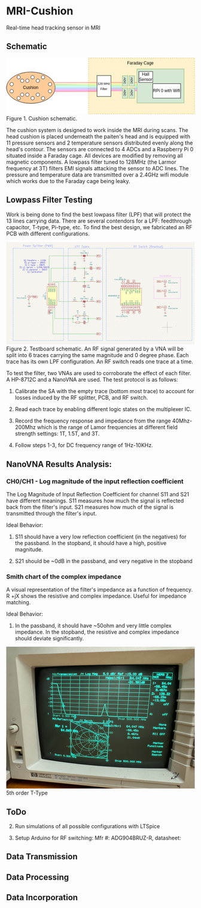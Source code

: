 # MRI-Cushion
Real-time head tracking sensor in MRI 

## Schematic

  ![Alt](images/CushionSchematic.png)  
Figure 1. Cushion schematic.

The cushion system is designed to work inside the MRI during scans. The head cushion is placed underneath the paiten's head and is equipped with 11 pressure sensors and 2 temperature sensors distributed evenly along the head's contour. The sensors are connected to 4 ADCs and a Raspberry Pi 0 situated inside a Faraday cage. All devices are modified by removing all magnetic components. A lowpass filter tuned to 128MHz (the Larmor frequency at 3T) filters EMI signals attacking the sensor to ADC lines. The pressure and temperature data are transmitted over a 2.4GHz wifi module which works due to the Faraday cage being leaky.

## Lowpass Filter Testing

Work is being done to find the best lowpass filter (LPF) that will protect the 13 lines carrying data. There are several contendors for a LPF: feedthrough capacitor, T-type, Pi-type, etc. To find the best design, we fabricated an RF PCB with different configurations.

  ![Alt](images/Testboard_sch.png)  
Figure 2. Testboard schematic. An RF signal generated by a VNA will be split into 6 traces carrying the same magnitude and 0 degree phase. Each trace has its own LPF configuration. An RF switch reads one trace at a time. 

To test the filter, two VNAs are used to corroborate the effect of each filter. A HP-8712C and a NanoVNA are used. The test protocol is as follows:

1) Calibrate the SA with the empty trace (bottom most trace) to account for losses induced by the RF splitter, PCB, and RF switch.

2) Read each trace by enabling different logic states on the multiplexer IC. 

3) Record the frequency response and impedance from the range 40Mhz-200Mhz which is the range of Lamor frequencies at different field strength settings: 1T, 1.5T, and 3T. 

4) Follow steps 1-3, for DC frequency range of 1Hz-10KHz.

## NanoVNA Results Analysis:

### CH0/CH1 - Log magnitude of the input reflection coefficient

The Log Magnitude of Input Reflection Coefficient for channel S11 and S21 have different meanings. S11 measures how much the signal is reflected back from the filter's input. S21 measures how much of the signal is transmitted through the filter's input. 

  Ideal Behavior: 

  1) S11 should have a very low reflection coefficient (in the negatives) for the passband. In the stopband, it should have a high, positive magnitude.

  2) S21 should be ~0dB in the passband, and very negative in the stopband

### Smith chart of the complex impedance

A visual representation of the filter's impedance as a function of frequency. R +jX shows the resistive and complex impedance. Useful for impedance matching.

  Ideal Behavior:

  1) In the passband, it should have ~50ohm and very little complex impedance. In the stopband, the resistive and complex impedance should deviate significantly.  


![Alt](images/5T_1.jpeg)
5th order T-Type


## ToDo

2) Run simulations of all possible configurations with LTSpice

3) Setup Arduino for RF switching: Mfr #: ADG904BRUZ-R, datasheet: 

## Data Transmission

## Data Processing

## Data Incorporation